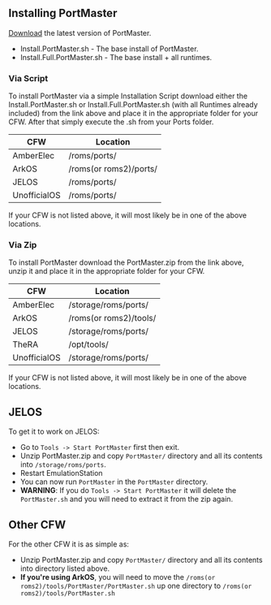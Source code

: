 ## Installing PortMaster

[Download](https://github.com/PortsMaster/PortMaster-GUI/releases/8.5.2_0811) the latest version of PortMaster.

- Install.PortMaster.sh - The base install of PortMaster.
- Install.Full.PortMaster.sh - The base install + all runtimes.

### Via Script

To install PortMaster via a simple Installation Script download either the Install.PortMaster.sh or Install.Full.PortMaster.sh (with all Runtimes already included) from the link above and place it in the appropriate folder for your CFW. After that simply execute the .sh from your Ports folder.

| CFW          | Location               |
|--------------|------------------------|
| AmberElec    | /roms/ports/           |
| ArkOS        | /roms(or roms2)/ports/ |
| JELOS        | /roms/ports/           |
| UnofficialOS | /roms/ports/           |

If your CFW is not listed above, it will most likely be in one of the above locations.

### Via Zip

To install PortMaster download the PortMaster.zip from the link above, unzip it and place it in the appropriate folder for your CFW.

| CFW          | Location               |
|--------------|------------------------|
| AmberElec    | /storage/roms/ports/   |
| ArkOS        | /roms(or roms2)/tools/ |
| JELOS        | /storage/roms/ports/   |
| TheRA        | /opt/tools/            |
| UnofficialOS | /storage/roms/ports/   |

If your CFW is not listed above, it will most likely be in one of the above locations.


## JELOS

To get it to work on JELOS:

- Go to `Tools -> Start PortMaster` first then exit.
- Unzip PortMaster.zip and copy `PortMaster/` directory and all its contents into `/storage/roms/ports`.
- Restart EmulationStation
- You can now run `PortMaster` in the `PortMaster` directory.
- **WARNING**: If you do `Tools -> Start PortMaster` it will delete the `PortMaster.sh` and you will need to extract it from the zip again.

## Other CFW

For the other CFW it is as simple as:

- Unzip PortMaster.zip and copy `PortMaster/` directory and all its contents into directory listed above.
- **If you're using ArkOS**, you will need to move the `/roms(or roms2)/tools/PortMaster/PortMaster.sh` up one directory to `/roms(or roms2)/tools/PortMaster.sh`




